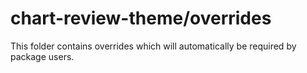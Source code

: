 # chart-review-theme/overrides

This folder contains overrides which will automatically be required by package users.
